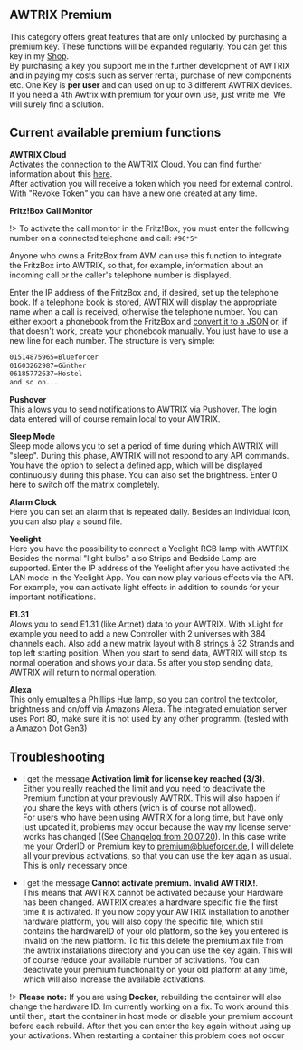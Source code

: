 
## AWTRIX Premium

This category offers great features that are only unlocked by purchasing a premium key. These functions will be expanded regularly. You can get this key in my [Shop](https://blueforcer.de/shop/).  
By purchasing a key you support me in the further development of AWTRIX and in paying my costs such as server rental, purchase of new components etc.
One Key is **per user** and can used on up to 3 different AWTRIX devices. If you need a 4th Awtrix with premium for your own use, just write me. We will surely find a solution.




## Current available premium functions

**AWTRIX Cloud**  
Activates the connection to the AWTRIX Cloud. You can find further information about this [here](/en-en/cloud.md).  
After activation you will receive a token which you need for external control. With "Revoke Token" you can have a new one created at any time.

**Fritz!Box Call Monitor**  

!> To activate the call monitor in the Fritz!Box, you must enter the following number on a connected telephone and call: ``#96*5*``  

Anyone who owns a FritzBox from AVM can use this function to integrate the FritzBox into AWTRIX, so that, for example, information about an incoming call or the caller's telephone number is displayed.
  
Enter the IP address of the FritzBox and, if desired, set up the telephone book. If a telephone book is stored, AWTRIX will display the appropriate name when a call is received, otherwise the telephone number.   You can either export a phonebook from the FritzBox and [convert it to a JSON](http://www.utilities-online.info/xmltojson/) or, if that doesn't work, create your phonebook manually. You just have to use a new line for each number. The structure is very simple:
``` BASH
01514875965=Blueforcer
01603262987=Günther
06185772637=Hostel
and so on...
```  

**Pushover**  
This allows you to send notifications to AWTRIX via Pushover. The login data entered will of course remain local to your AWTRIX.

**Sleep Mode**  
Sleep mode allows you to set a period of time during which AWTRIX will "sleep". During this phase, AWTRIX will not respond to any API commands. You have the option to select a defined app, which will be displayed continuously during this phase. You can also set the brightness. Enter 0 here to switch off the matrix completely.

**Alarm Clock**   
Here you can set an alarm that is repeated daily. Besides an individual icon, you can also play a sound file.

**Yeelight**  
Here you have the possibility to connect a Yeelight RGB lamp with AWTRIX. Besides the normal "light bulbs" also Strips and Bedside Lamp are supported. Enter the IP address of the Yeelight after you have activated the LAN mode in the Yeelight App. You can now play various effects via the API. For example, you can activate light effects in addition to sounds for your important notifications.

**E1.31**  
Alows you to send E1.31 (like Artnet) data to your AWTRIX. With xLight for example you need to add a new Controller with 2 universes with 384 channels each. Also add a new matrix layout with 8 strings á 32 Strands and top left starting position. When you start to send data, AWTRIX will stop its normal operation and shows your data. 5s after you stop sending data, AWTRIX will return to normal operation.

**Alexa**  
This only emualtes a Phillips Hue lamp, so you can control the textcolor, brightness and on/off via Amazons Alexa. The integrated emulation server uses Port 80, make sure it is not used by any other programm. (tested with a Amazon Dot Gen3)




## Troubleshooting
- I get the message **Activation limit for license key reached (3/3)**.  
Either you really reached the limit and you need to deactivate the Premium function at your previously AWTRIX. This will also happen if you share the keys with others (wich is of course not allowed).  
For users who have been using AWTRIX for a long time, but have only just updated it, problems may occur because the way my license server works has changed ((See [Changelog from 20.07.20](https://forum.blueforcer.de/d/10-changelogs/129)). In this case write me your OrderID or Premium key to premium@blueforcer.de, I will delete all your previous activations, so that you can use the key again as usual. This is only necessary once. 

- I get the message **Cannot activate premium. Invalid AWTRIX!**.  
This means that AWTRIX cannot be activated because your Hardware has been changed. AWTRIX creates a hardware specific file the first time it is activated. If you now copy your AWTRIX installation to another hardware platform, you will also copy the specific file, which still contains the hardwareID of your old platform, so the key you entered is invalid on the new platform. To fix this delete the premium.ax file from the awtrix installations directory and you can use the key again. This will of course reduce your available number of activations. You can deactivate your premium functionality on your old platform at any time, which will also increase the available activations. 

!> **Please note:** If you are using **Docker**, rebuilding the container will also change the hardware ID. Im currently working on a fix. To work around this until then, start the container in host mode or disable your premium account before each rebuild. After that you can enter the key again without using up your activations. When restarting a container this problem does not occur
